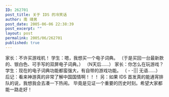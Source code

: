 ```yaml
---
ID: 262701
post_title: 关于 IDS 的冷笑话
author: 南 靖男
post_date: 2005-06-06 22:38:39
post_excerpt: ""
layout: post
permalink: 2005/06/262701
published: true
---
```

家长：不许买游戏机！
学生：嗯，我想买一个电子词典。
（于是买回一台最新款的、银白色、可手写的双屏电子词典。）
（N天后……）
家长：你怎么在玩游戏？
学生：现在的电子词典功能都蛮强大，有自带的游戏功能。
（ - -||| 无语……）
后记：看来神游真的非常了解中国国情啊！！！
另：如果 IDS 首发真的能通宵排队的说，我想我会去凑一下热闹。
毕竟是见证一个重要的历史时刻。希望大家都能一路走好！